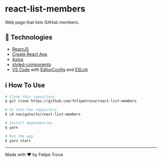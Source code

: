 # react-list-members
Web page that lists GitHub members.

## :rocket: Technologies

- [ReactJS](https://reactjs.org/)
- [Create React App](https://github.com/facebook/create-react-app)
- [Axios](https://github.com/axios/axios)
- [styled-components](https://www.styled-components.com/)
- [VS Code][vc] with [EditorConfig][vceditconfig] and [ESLint][vceslint]

## :information_source: How To Use

```bash
# Clone this repository
$ git clone https://github.com/felipetrova/react-list-members

# Go into the repository
$ cd navigate/to/react-list-members

# Install dependencies
$ yarn

# Run the app
$ yarn start
```
---
Made with ♥ by Felipe Trova

[vc]:  https://code.visualstudio.com/
[vceditconfig]:  https://marketplace.visualstudio.com/items?itemName=EditorConfig.EditorConfig
[vceslint]:  https://marketplace.visualstudio.com/items?itemName=dbaeumer.vscode-eslint
